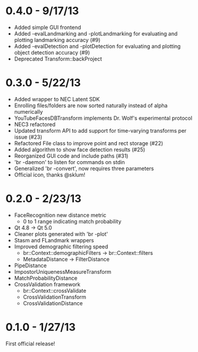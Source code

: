 0.4.0 - 9/17/13
================
* Added simple GUI frontend
* Added -evalLandmarking and -plotLandmarking for evaluating and plotting landmarking accuracy (#9)
* Added -evalDetection and -plotDetection for evaluating and plotting object detection accuracy (#9)
* Deprecated Transform::backProject

0.3.0 - 5/22/13
===============
* Added wrapper to NEC Latent SDK
* Enrolling files/folders are now sorted naturally instead of alpha numerically
* YouTubeFacesDBTransform implements Dr. Wolf's experimental protocol
* NEC3 refactored
* Updated transform API to add support for time-varying transforms per issue (#23)
* Refactored File class to improve point and rect storage (#22)
* Added algorithm to show face detection results (#25)
* Reorganized GUI code and include paths (#31)
* 'br -daemon' to listen for commands on stdin
* Generalized 'br -convert', now requires three parameters
* Official icon, thanks @sklum!

0.2.0 - 2/23/13
===============
* FaceRecognition new distance metric
  - 0 to 1 range indicating match probability
* Qt 4.8 -> Qt 5.0
* Cleaner plots generated with 'br -plot'
* Stasm and FLandmark wrappers
* Improved demographic filtering speed
  - br::Context::demographicFilters -> br::Context::filters
  - MetadataDistance -> FilterDistance
* PipeDistance
* ImpostorUniquenessMeasureTransform
* MatchProbabilityDistance
* CrossValidation framework
  - br::Context::crossValidate
  - CrossValidationTransform
  - CrossValidationDistance

0.1.0 - 1/27/13
===============
First official release!
